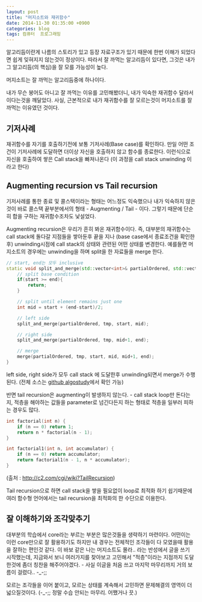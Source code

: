 ```yaml
---
layout: post
title: "머지소트와 재귀함수"
date: 2014-11-30 01:35:00 +0900
categories: blog
tags: 컴퓨터  프로그래밍
---
```


알고리듬이란게 나름의 스토리가 있고 등장 자료구조가 있기 때문에 한번 이해가 되었다면 쉽게 잊혀지지 않는것이 정상이다. 따라서 잘 까먹는 알고리듬이 있다면, 그것은 내가 그 알고리듬(의 핵심)을 잘 모를 가능성이 높다.

머지소트는 잘 까먹는 알고리듬중에 하나이다.

내가 무슨 붕어도 아니고 잘 까먹는 이유를 고민해봤더니, 내가 익숙한 재귀함수 달라서이다는것을 깨달았다. 사실, 근본적으로 내가 재귀함수를 잘 모르는것이 머지소트를 잘 까먹는 이유였던 것이다.

기저사례
-------
재귀함수를 자기를 호출하기전에 보통 기저사례(Base case)를 확인하다. 만일 어떤 조건이 기저사례에 도달하면 더이상 자신을 호출하지 않고 함수를 종료한다. 이런식으로 자신을 호출하여 쌓은 Call stack을 빠져나온다 (이 과정을 call stack unwinding 이라고 한다)

Augmenting recursion vs Tail recursion
---------------------------------------
기저사례를 통한 종료 및 콜스택이라는 형태는 어느정도 익숙했으나 내가 익숙하지 않은것이 바로 콜스택 끝부분에서의 형태 - Augmenting / Tail - 이다. 그렇기 때문에 단순히 합을 구하는 재귀함수조차도 낯설었다.

Augmenting recursion은 우리가 흔히 봐온 재귀함수이다. 즉, 대부분의 재귀함수는 call stack에 돌다갈 지점들을 쌓아둔후 끝을 지나 (base case에서 종료조건을 확인한후) unwinding시점에 call stack의 상태와 관련된 어떤 상태를 변경한다. 예를들면 머지소트의 경우에는 unwinding을 하며 split을 한 자료들을 merge 한다.

```cpp
// start, end는 모두 inclusive
static void split_and_merge(std::vector<int>& partialOrdered, std::vector<int>& tmp, int start, int end){
    // split base condition
    if(start >= end){
        return;
    }

    // split until element remains just one
    int mid = start + (end-start)/2;

    // left side
    split_and_merge(partialOrdered, tmp, start, mid);

    // right side
    split_and_merge(partialOrdered, tmp, mid+1, end);

    // merge
    merge(partialOrdered, tmp, start, mid, mid+1, end);
}
```
left side, right side가 모두 call stack 에 도달한후 unwinding되면서 merge가 수행된다. (전체 소스는 [github algostudy](https://github.com/poksion/human-learning/blob/master/AlgoStudy/src/sort/04_merge_sort_1.cpp)에서 확인 가능)

반면 tail recursion은 augmenting이 발생하지 않는다. - call stack loop만 돈다는지, 적층을 해야하는 값들을 parameter로 넘긴다든지 하는 형태로 적층을 일부러 피하는 경우도 많다.

```cpp
int factorial(int n) {
    if (n == 0) return 1;
    return n * factorial(n - 1);
}
```

```cpp
int factorial1(int n, int accumulator) {
    if (n == 0) return accumulator;
    return factorial1(n - 1, n * accumulator);
}
```
(출처 : http://c2.com/cgi/wiki?TailRecursion)

Tail recursion으로 하면 call stack을 쌓을 필요없이 loop로 최적화 하기 쉽기때문에 여러 함수형 언어에서는 tail recursion을 최적화의 한 수단으로 이용한다.

잘 이해하기와 조각맞추기
-------------------
대부분의 학습에서 core라는 부르는 부분은 많은것들을 생략하기 마련이다. 어떤이는 이런 core만으로 잘 활용하기도 하지만 내 경우는 전체적인 조각들이 다 모였을때 활용을 잘하는 편인것 같다. 이 바보 같은 나는 머지소트도 몰라.. 라는 반성에서 글을 쓰기 시작했는데, 지금와서 보니 여러가지를 찾아보고 고민해서 "적층"이라는 지점까지 도달한것에 좀더 칭찬을 해주어야겠다. - 사실 이글을 처음 쓰고 마지막 마무리까지 거의 보름이 걸렸다.. -_-;;

모르는 조각들을 이어 붙이고, 모르는 상태를 계속해서 고민하면 문제해결의 영역이 더 넓으질것이다. (-_-;; 정말 수습 안되는 마무리. 어쨌거나 끗.)


